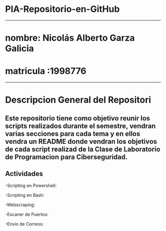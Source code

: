
# PIA-Repositorio-en-GitHub

---

# nombre: Nicolás Alberto Garza Galicia

# matricula :1998776
---
# Descripcion General del Repositori
Este repositorio tiene como objetivo reunir los scripts realizados durante el semestre, vendran varias secciones  para cada  tema y en ellos vendra un README donde vendran los objetivos de cada script realizad de la Clase  de Laboratorio de Programacion para Ciberseguridad.
---
## Actividades
-Scripting en Powershell:

-Scripting en Bash:

-Webscraping:

-Escaner de Puertos:

-Envio de Correos:


